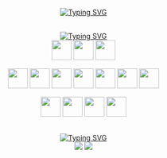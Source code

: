 <!---
leveau10/leveau10 is a ✨ special ✨ repository because its `README.md` (this file) appears on your GitHub profile.
You can click the Preview link to take a look at your changes.
--->

<div style="display: inline_block" align="center">

<a href="https://git.io/typing-svg"><img src="https://readme-typing-svg.herokuapp.com?font=Space+Grotesk&weight=600&duration=2500&pause=1000&size=30&color=009919FF&background=FAFFFA00&center=true&width=435&lines=Hello%2C+I'm+Leonardo+Viana!;Be+welcome!" alt="Typing SVG" /></a>
</div>

<div style="display: inline_block" align="center"><br>
  <a href="https://git.io/typing-svg"><img src="https://readme-typing-svg.herokuapp.com?font=Space+Grotesk&weight=600&duration=2500&pause=1000&color=009919FF&background=FAFFFA00&center=true&repeat=false&width=435&lines=Currently+Working+with%3A" alt="Typing SVG" /></a>
  <br>
  
  <img align="center" width="40" height="40" src="https://cdn.jsdelivr.net/gh/devicons/devicon@latest/icons/git/git-original.svg" />
  <img align="center" height="40" width="40" src="https://cdn.jsdelivr.net/gh/devicons/devicon@latest/icons/vscode/vscode-original.svg">
  <img align="center" height="40" width="40" src="https://cdn.jsdelivr.net/gh/devicons/devicon@latest/icons/linux/linux-original.svg">

  <br>
  <br>
  <img align="center" height="40" width="40" src="https://cdn.jsdelivr.net/gh/devicons/devicon@latest/icons/java/java-original.svg">
  <img align="center"height="40" width="40" src="https://cdn.jsdelivr.net/gh/devicons/devicon@latest/icons/spring/spring-original.svg" />
  <img align="center" height="40" width="40" src="https://cdn.jsdelivr.net/gh/devicons/devicon@latest/icons/postgresql/postgresql-plain.svg" />
  <img align="center" height="40" width="40" src="https://cdn.jsdelivr.net/gh/devicons/devicon@latest/icons/docker/docker-original.svg" />
  <img align="center" height="40" width="40" src="https://cdn.jsdelivr.net/gh/devicons/devicon@latest/icons/postman/postman-original.svg" />
  <img align="center" height="40" width="40" src="https://cdn.jsdelivr.net/gh/devicons/devicon@latest/icons/maven/maven-original.svg" />
  <img align="center" height="40" width="40" src="https://cdn.jsdelivr.net/gh/devicons/devicon@latest/icons/swagger/swagger-original.svg" />
  <br>
  <br>
  <img align="center" height="40" width="40" src="https://cdn.jsdelivr.net/gh/devicons/devicon@latest/icons/python/python-original.svg">
  <img align="center"height="40" width="40" src="https://cdn.jsdelivr.net/gh/devicons/devicon@latest/icons/django/django-plain.svg" /> 
  <img align="center"height="40" width="40" src="https://cdn.jsdelivr.net/gh/devicons/devicon@latest/icons/bootstrap/bootstrap-original.svg" /> 
  <img align="center"height="40" width="40" src="https://cdn.jsdelivr.net/gh/devicons/devicon@latest/icons/apache/apache-original.svg" /> 

   <br>
   <br>
</div>

<div style="display: inline_block" align="center">
  <br>
  <a href="https://git.io/typing-svg"><img src="https://readme-typing-svg.herokuapp.com?font=Space+Grotesk&weight=600&size=24&duration=2500&pause=1000&color=009919FF&background=FAFFFA00&center=true&repeat=false&width=435&lines=Where+find+me%3F" alt="Typing SVG" /></a>
  <div>
    <a href = "mailto:leovir957@gmail.com"><img src="https://img.shields.io/badge/-Gmail-%23333?style=for-the-badge&logo=gmail&logoColor=white" target="_blank"></a>
    <a href="https://www.linkedin.com/in/leveau10/" target="_blank"><img src="https://img.shields.io/badge/-LinkedIn-%230077B5?style=for-the-badge&logo=linkedin&logoColor=white" target="_blank"></a> 
    
  </div>
</div>